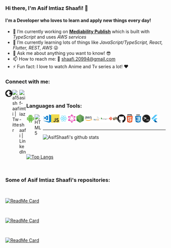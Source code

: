 ### Hi there, I'm Asif Imtiaz Shaafi! 👋

#### I'm a Developer who loves to learn and apply new things every day!

- 🔭 I’m currently working on [**Mediability Publish**][mediability] which is built with _TypeScript_ and uses _AWS services_
- 🌱 I’m currently learning lots of things like _JavaScript/TypeScript, React, Flutter, REST, AWS_ 😜
- 💬 Ask me about anything you want to know! 😎
- 📫 How to reach me: :e-mail: shaafi.20994@gmail.com 
- ⚡ Fun fact: I love to watch Anime and Tv series a lot! :heart:


### Connect with me:

[<img align="left" alt="asifshaafi.apphousebd.com" width="22px" src="https://raw.githubusercontent.com/iconic/open-iconic/master/svg/globe.svg" />][website]
[<img align="left" alt="a15shaafi | Twitter" width="22px" src="https://cdn.jsdelivr.net/npm/simple-icons@v3/icons/twitter.svg" />][twitter]
[<img align="left" alt="asif-imtiaz-shaafi | LinkedIn" width="22px" src="https://cdn.jsdelivr.net/npm/simple-icons@v3/icons/linkedin.svg" />][linkedin]

<br />

### Languages and Tools:

<img align="left" alt="HTML5" width="26px" src="https://raw.githubusercontent.com/github/explore/80688e429a7d4ef2fca1e82350fe8e3517d3494d/topics/android/android.png" />
<img align="left" alt="HTML5" width="26px" src="https://upload.wikimedia.org/wikipedia/commons/thumb/3/34/Android_Studio_icon.svg/1200px-Android_Studio_icon.svg.png" />
<img align="left" alt="Visual Studio Code" width="26px" src="https://raw.githubusercontent.com/github/explore/80688e429a7d4ef2fca1e82350fe8e3517d3494d/topics/visual-studio-code/visual-studio-code.png" />
<img align="left" alt="JavaScript" width="26px" src="https://raw.githubusercontent.com/github/explore/80688e429a7d4ef2fca1e82350fe8e3517d3494d/topics/javascript/javascript.png" />
<img align="left" alt="React" width="26px" src="https://raw.githubusercontent.com/github/explore/80688e429a7d4ef2fca1e82350fe8e3517d3494d/topics/react/react.png" />
<img align="left" alt="GraphQL" width="26px" src="https://raw.githubusercontent.com/github/explore/80688e429a7d4ef2fca1e82350fe8e3517d3494d/topics/graphql/graphql.png" />
<img align="left" alt="Node.js" width="26px" src="https://raw.githubusercontent.com/github/explore/80688e429a7d4ef2fca1e82350fe8e3517d3494d/topics/nodejs/nodejs.png" />
<img align="left" alt="AWS" width="26px" src="https://raw.githubusercontent.com/github/explore/80688e429a7d4ef2fca1e82350fe8e3517d3494d/topics/aws/aws.png" />
<img align="left" alt="MySQL" width="26px" src="https://raw.githubusercontent.com/github/explore/80688e429a7d4ef2fca1e82350fe8e3517d3494d/topics/mysql/mysql.png" />
<img align="left" alt="MongoDB" width="26px" src="https://raw.githubusercontent.com/github/explore/80688e429a7d4ef2fca1e82350fe8e3517d3494d/topics/mongodb/mongodb.png" />
<img align="left" alt="Git" width="26px" src="https://raw.githubusercontent.com/github/explore/80688e429a7d4ef2fca1e82350fe8e3517d3494d/topics/git/git.png" />
<img align="left" alt="GitHub" width="26px" src="https://raw.githubusercontent.com/github/explore/78df643247d429f6cc873026c0622819ad797942/topics/github/github.png" />
<img align="left" alt="HTML5" width="26px" src="https://raw.githubusercontent.com/github/explore/80688e429a7d4ef2fca1e82350fe8e3517d3494d/topics/html/html.png" />
<img align="left" alt="CSS3" width="26px" src="https://raw.githubusercontent.com/github/explore/80688e429a7d4ef2fca1e82350fe8e3517d3494d/topics/css/css.png" />
<img align="left" alt="HTML5" width="26px" src="https://raw.githubusercontent.com/github/explore/80688e429a7d4ef2fca1e82350fe8e3517d3494d/topics/terminal/terminal.png" />
<img align="left" alt="HTML5" width="26px" src="https://raw.githubusercontent.com/github/explore/80688e429a7d4ef2fca1e82350fe8e3517d3494d/topics/flutter/flutter.png" />

<br />
<br />

---

![AsifShaafi's github stats](https://github-readme-stats.vercel.app/api?username=AsifShaafi&show_icons=true&hide_border=true&count_private=true)

<br />

[![Top Langs](https://github-readme-stats.vercel.app/api/top-langs/?username=AsifShaafi&layout=compact&count_private=true)](https://github.com/AsifShaafi/github-readme-stats)

<br />

### Some of Asif Imtiaz Shaafi's repositories: 

<br />

[![ReadMe Card](https://github-readme-stats.vercel.app/api/pin/?username=AsifShaafi&theme=dark&repo=aws_lambda_github_pipeline)](https://github.com/AsifShaafi/github-readme-stats)

<br />

[![ReadMe Card](https://github-readme-stats.vercel.app/api/pin/?username=AsifShaafi&theme=dark&repo=rest_to_graphql)](https://github.com/AsifShaafi/github-readme-stats)

<br />

[![ReadMe Card](https://github-readme-stats.vercel.app/api/pin/?username=AsifShaafi&theme=dark&repo=kaltura_typescript_test)](https://github.com/AsifShaafi/github-readme-stats)

<br />

[mediability]: https://publish.mediability.com/
[website]: https://asifshaafi.apphousebd.com
[twitter]: https://twitter.com/a15shaafi
[linkedin]: https://linkedin.com/in/asif-imtiaz-shaafi

